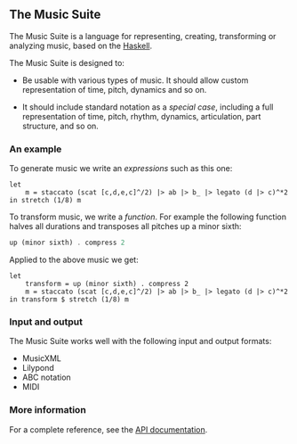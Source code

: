 

## The Music Suite

<!--
> *Please note:* The API and docs are not particularly stable at the moment. An official release note will appear in due time.
-->

The Music Suite is a language for representing, creating, transforming or analyzing music, based on the [Haskell][Haskell]. 

The Music Suite is designed to:

* Be usable with various types of music. It should allow custom representation of time, pitch, dynamics and so on.

* It should include standard notation as a *special case*, including a full representation of time, pitch, rhythm, dynamics, articulation, part structure, and so on. 



### An example

To generate music we write an *expressions* such as this one:

```music+haskell
let
    m = staccato (scat [c,d,e,c]^/2) |> ab |> b_ |> legato (d |> c)^*2
in stretch (1/8) m
```

To transform music, we write a *function*. For example the following function halves all durations and transposes all pitches up a minor sixth:

```haskell
up (minor sixth) . compress 2
```

Applied to the above music we get:

```music
let
    transform = up (minor sixth) . compress 2
    m = staccato (scat [c,d,e,c]^/2) |> ab |> b_ |> legato (d |> c)^*2
in transform $ stretch (1/8) m
```

### Input and output

The Music Suite works well with the following input and output formats:

* MusicXML
* Lilypond
* ABC notation
* MIDI

### More information

For a complete reference, see the [API documentation](/docs/api).

<!--
For an introduction, see [User Guide](User-Guide).
-->

[Haskell]:      http://www.haskell.org/haskellwiki/Haskell
[Haskore]:      http://www.haskell.org/haskellwiki/Haskore
[Euterpea]:     http://haskell.cs.yale.edu/euterpea
[Diagrams]:     http://projects.haskell.org/diagrams
[Reactive]:     http://hackage.haskell.org/package/reactive


